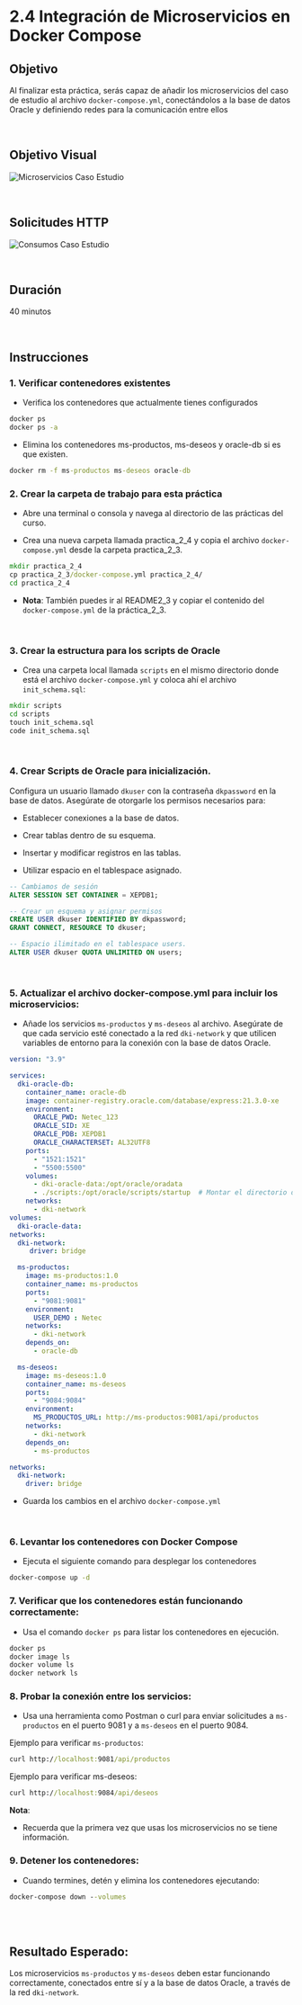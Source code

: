 # 2.4 Integración de Microservicios en Docker Compose

## Objetivo

Al finalizar esta práctica, serás capaz de añadir los microservicios del caso de estudio al archivo `docker-compose.yml`, conectándolos a la base de datos Oracle y definiendo redes para la comunicación entre ellos

<br/>

## Objetivo Visual

![Microservicios Caso Estudio](../images/u2_4_1.png)

<br/>

## Solicitudes HTTP

![Consumos Caso Estudio](../images/u2_4_2.png)

<br/>

## Duración

40 minutos


<br/>

## Instrucciones

### 1. Verificar contenedores existentes

- Verifica los contenedores que actualmente tienes configurados

```cmd
docker ps
docker ps -a
```

- Elimina los contenedores ms-productos, ms-deseos y oracle-db si es que existen.

```cmd
docker rm -f ms-productos ms-deseos oracle-db
```

### 2. Crear la carpeta de trabajo para esta práctica

- Abre una terminal o consola y navega al directorio de las prácticas del curso.

- Crea una nueva carpeta llamada practica_2_4 y copia el archivo `docker-compose.yml` desde la carpeta practica_2_3.  



```cmd
mkdir practica_2_4
cp practica_2_3/docker-compose.yml practica_2_4/
cd practica_2_4
```

- **Nota**: También puedes ir al README2_3 y copiar el contenido del `docker-compose.yml` de la práctica_2_3.

<br/>


### 3. Crear la estructura para los scripts de Oracle

- Crea una carpeta local llamada `scripts` en el mismo directorio donde está el archivo ```docker-compose.yml``` y coloca ahí el archivo ```init_schema.sql```:

```cmd
mkdir scripts
cd scripts
touch init_schema.sql
code init_schema.sql
```

<br/>


### 4. Crear Scripts de Oracle para inicialización.
Configura un usuario llamado `dkuser` con la contraseña `dkpassword` en la base de datos. Asegúrate de otorgarle los permisos necesarios para:

- Establecer conexiones a la base de datos.

- Crear tablas dentro de su esquema.

- Insertar y modificar registros en las tablas.

- Utilizar espacio en el tablespace asignado.


```sql
-- Cambiamos de sesión
ALTER SESSION SET CONTAINER = XEPDB1;

-- Crear un esquema y asignar permisos
CREATE USER dkuser IDENTIFIED BY dkpassword;
GRANT CONNECT, RESOURCE TO dkuser;

-- Espacio ilimitado en el tablespace users.
ALTER USER dkuser QUOTA UNLIMITED ON users;

```

<br/>


### 5. Actualizar el archivo docker-compose.yml para incluir los microservicios:

- Añade los servicios `ms-productos` y `ms-deseos` al archivo. Asegúrate de que cada servicio esté conectado a la red `dki-network` y que utilicen variables de entorno para la conexión con la base de datos Oracle.

```yaml
version: "3.9"

services:
  dki-oracle-db:
    container_name: oracle-db   
    image: container-registry.oracle.com/database/express:21.3.0-xe   
    environment:
      ORACLE_PWD: Netec_123 
      ORACLE_SID: XE
      ORACLE_PDB: XEPDB1
      ORACLE_CHARACTERSET: AL32UTF8
    ports:
      - "1521:1521"  
      - "5500:5500"   
    volumes:
      - dki-oracle-data:/opt/oracle/oradata   
      - ./scripts:/opt/oracle/scripts/startup  # Montar el directorio de scripts
    networks:
      - dki-network   
volumes:
  dki-oracle-data:   
networks:
  dki-network:   
     driver: bridge

  ms-productos:
    image: ms-productos:1.0
    container_name: ms-productos
    ports:
      - "9081:9081"
    environment:
      USER_DEMO : Netec
    networks:
      - dki-network
    depends_on:
      - oracle-db

  ms-deseos:
    image: ms-deseos:1.0
    container_name: ms-deseos
    ports:
      - "9084:9084"
    environment:
      MS_PRODUCTOS_URL: http://ms-productos:9081/api/productos
    networks:
      - dki-network
    depends_on:
      - ms-productos

networks:
  dki-network:
    driver: bridge

```

- Guarda los cambios en el archivo `docker-compose.yml`

<br/>

### 6. Levantar los contenedores con Docker Compose

- Ejecuta el siguiente comando para desplegar los contenedores

```cmd
docker-compose up -d
```

### 7. Verificar que los contenedores están funcionando correctamente:

- Usa el comando `docker ps` para listar los contenedores en ejecución.

```cmd
docker ps
docker image ls
docker volume ls
docker network ls
```

### 8. Probar la conexión entre los servicios:

- Usa una herramienta como Postman o curl para enviar solicitudes a `ms-productos` en el puerto 9081 y a `ms-deseos` en el puerto 9084.

Ejemplo para verificar `ms-productos`:

```cmd
curl http://localhost:9081/api/productos
```

Ejemplo para verificar ms-deseos:

```cmd
curl http://localhost:9084/api/deseos
```


**Nota**:
- Recuerda que la primera vez que usas los microservicios no se tiene información.


### 9. Detener los contenedores:

- Cuando termines, detén y elimina los contenedores ejecutando:

```cmd
docker-compose down --volumes
```

<br/>
<br/>

## Resultado Esperado:

Los microservicios `ms-productos` y `ms-deseos` deben estar funcionando correctamente, conectados entre sí y a la base de datos Oracle, a través de la red `dki-network`.
